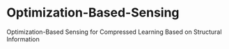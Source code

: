 # Optimization-Based-Sensing
Optimization-Based Sensing for Compressed Learning Based on Structural Information
